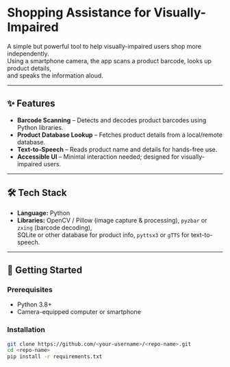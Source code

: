 # Shopping Assistance for Visually-Impaired

A simple but powerful tool to help visually-impaired users shop more independently.  
Using a smartphone camera, the app scans a product barcode, looks up product details,  
and speaks the information aloud.

---

## ✨ Features
- **Barcode Scanning** – Detects and decodes product barcodes using Python libraries.
- **Product Database Lookup** – Fetches product details from a local/remote database.
- **Text-to-Speech** – Reads product name and details for hands-free use.
- **Accessible UI** – Minimal interaction needed; designed for visually-impaired users.

---

## 🛠️ Tech Stack
- **Language:** Python  
- **Libraries:** OpenCV / Pillow (image capture & processing), `pyzbar` or `zxing` (barcode decoding),  
  SQLite or other database for product info, `pyttsx3` or `gTTS` for text-to-speech.

---

## 🚀 Getting Started
### Prerequisites
- Python 3.8+
- Camera-equipped computer or smartphone

### Installation
```bash
git clone https://github.com/<your-username>/<repo-name>.git
cd <repo-name>
pip install -r requirements.txt
